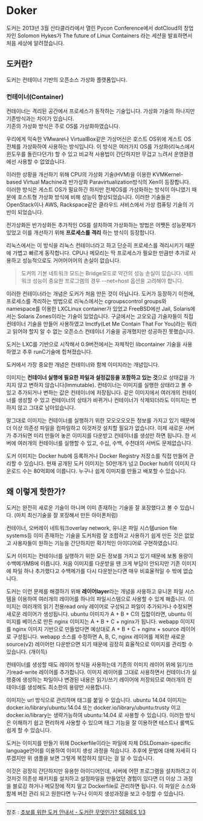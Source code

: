 
# Doker

도커는 2013년 3월 산타클라라에서 열린 Pycon Conference에서 dotCloud의 창업자인 Solomon Hykes가 The future of Linux Containers 라는 세션을 발표하면서 처음 세상에 알려졌습니다.  

## 도커란?
도커는 컨테이너 기반의 오픈소스 가상화 플랫폼입니다.  

### 컨테이너(Container)
컨테이너는 격리된 공간에서 프로세스가 동작하는 기술입니다. 가상화 기술의 하나지만 기존방식과는 차이가 있습니다.  
기존의 가상화 방식은 주로 OS를 가상화하였습니다.  

우리에게 익숙한 VMware나 VirtualBox같은 가상머신은 호스트 OS위에 게스트 OS 전체를 가상화하여 사용하는 방식입니다. 이 방식은 여러가지 OS를 가상화(리눅스에서 윈도우를 돌린다던가) 할 수 있고 비교적 사용법이 간단하지만 무겁고 느려서 운영환경에선 사용할 수 없었습니다.  

이러한 상황을 개선하기 위해 CPU의 가상화 기술(HVM)을 이용한 KVMKernel-based Virtual Machine과 반가상화 Paravirtualization방식의 Xen이 등장합니다. 이러한 방식은 게스트 OS가 필요하긴 하지만 전체OS를 가상화하는 방식이 아니였기 때문에 호스트형 가상화 방식에 비해 성능이 향상되었습니다. 이러한 기술들은 OpenStack이나 AWS, Rackspace같은 클라우드 서비스에서 가상 컴퓨팅 기술의 기반이 되었습니다.  

전가상화든 반가상화든 추가적인 OS를 설치하여 가상화하는 방법은 어쨋든 성능문제가 있었고 이를 개선하기 위해 <b>프로세스를 격리</b> 하는 방식이 등장합니다.  

리눅스에서는 이 방식을 리눅스 컨테이너라고 하고 단순히 프로세스를 격리시키기 때문에 가볍고 빠르게 동작합니다. CPU나 메모리는 딱 프로세스가 필요한 만큼만 추가로 사용하고 
성능적으로도 거어어어어의 손실이 없습니다.  
> 도커의 기본 네트워크 모드는 Bridge모드로 약간의 성능 손실이 있습니다. 네트워크 성능이 중요한 프로그램의 경우 --net=host 옵션을 고려해야 합니다.  

이러한 컨테이너라는 개념은 도커가 처음 만든 것이 아닙니다. 도커가 등장하기 이전에, 프로세스를 격리하는 방법으로 리눅스에서는 cgroupscontrol groups와 namespace를 이용한 LXCLinux container가 있었고 FreeBSD에선 Jail, Solaris에서는 Solaris Zones이라는 기술이 있었습니다. 구글에서는 고오오급 기술자들이 직접 컨테이너 기술을 만들어 사용하였고 lmctfy(Let Me Contain That For You)라는 뭐라고 읽어야 할지 알 수 없는 오픈소스 컨테이너 기술을 공개했지만 성공하진 못했습니다.  

도커는 LXC를 기반으로 시작해서 0.9버전에서는 자체적인 libcontainer 기술을 사용하였고 추후 runC기술에 합쳐졌습니다.  

도커에서 가장 중요한 개념은 컨테이너와 함께 이미지라는 개념입니다.  

이미지는 <b>컨테이너 실행에 필요한 파일과 설정값등을 포함하고 있는 것</b>으로 상태값을 가지지 않고 변하지 않습니다(Immutable). 컨테이너는 이미지를 실행한 상태라고 볼 수 있고 추가되거나 변하는 값은 컨테이너에 저장됩니다. 같은 이미지에서 여러개의 컨테이너를 생성할 수 있고 컨테이너의 상태가 바뀌거나 컨테이너가 삭제되더라도 이미지는 변하지 않고 그대로 남아있습니다.  

말그대로 이미지는 컨테이너를 실행하기 위한 모오오오오든 정보를 가지고 있기 때문에 더 이상 의존성 파일을 컴파일하고 이것저것 설치할 필요가 없습니다. 이제 새로운 서버가 추가되면 미리 만들어 놓은 이미지를 다운받고 컨테이너를 생성만 하면 됩니다. 한 서버에 여러개의 컨테이너를 실행할 수 있고, 수십, 수백, 수천대의 서버도 문제없습니다.  

도커 이미지는 Docker hub에 등록하거나 Docker Registry 저장소를 직접 만들어 관리할 수 있습니다. 현재 공개된 도커 이미지는 50만개가 넘고 Docker hub의 이미지 다운로드 수는 80억회에 이릅니다. 누구나 쉽게 이미지를 만들고 배포할 수 있습니다.  


## 왜 이렇게 핫한가?
도커는 완전히 새로운 기술이 아니며 이미 존재하는 기술을 잘 포장했다고 볼 수 있습니다. (마치 최신기술을 잘 포장해서 만든 아이폰처럼)  

컨테이너, 오버레이 네트워크overlay network, 유니온 파일 시스템union file systems등 이미 존재하는 기술을 도커처럼 잘 조합하고 사용하기 쉽게 만든 것은 없었고 사용자들이 원하는 기능을 간단하지만 획기적인 아이디어로 구현하였습니다.  

도커 이미지는 컨테이너를 실행하기 위한 모든 정보를 가지고 있기 때문에 보통 용량이 수백메가MB에 이릅니다. 처음 이미지를 다운받을 땐 크게 부담이 안되지만 기존 이미지에 파일 하나 추가했다고 수백메가를 다시 다운받는다면 매우 비효율적일 수 밖에 없습니다.  

도커는 이런 문제를 해결하기 위해 <b>레이어layer</b>라는 개념을 사용하고 유니온 파일 시스템을 이용하여 여러개의 레이어를 하나의 파일시스템으로 사용할 수 있게 해줍니다. 이미지는 여러개의 읽기 전용read only 레이어로 구성되고 파일이 추가되거나 수정되면 새로운 레이어가 생성됩니다. ubuntu 이미지가 A + B + C의 집합이라면, ubuntu 이미지를 베이스로 만든 nginx 이미지는 A + B + C + nginx가 됩니다. webapp 이미지를 nginx 이미지 기반으로 만들었다면 예상대로 A + B + C + nginx + source 레이어로 구성됩니다. webapp 소스를 수정하면 A, B, C, nginx 레이어를 제외한 새로운 source(v2) 레이어만 다운받으면 되기 때문에 굉장히 효율적으로 이미지를 관리할 수 있습니다. (개이득)

컨테이너를 생성할 때도 레이어 방식을 사용하는데 기존의 이미지 레이어 위에 읽기/쓰기read-write 레이어를 추가합니다. 이미지 레이어를 그대로 사용하면서 컨테이너가 실행중에 생성하는 파일이나 변경된 내용은 읽기/쓰기 레이어에 저장되므로 여러개의 컨테이너를 생성해도 최소한의 용량만 사용합니다.  

이미지는 url 방식으로 관리하며 태그를 붙일 수 있습니다. ubuntu 14.04 이미지는 docker.io/library/ubuntu:14.04 또는 docker.io/library/ubuntu:trusty 이고 docker.io/library는 생략가능하여 ubuntu:14.04 로 사용할 수 있습니다. 이러한 방식은 이해하기 쉽고 편리하게 사용할 수 있으며 태그 기능을 잘 이용하면 테스트나 롤백도 쉽게 할 수 있습니다.  

도커는 이미지를 만들기 위해 Dockerfile이라는 파일에 자체 DSLDomain-specific language언어를 이용하여 이미지 생성 과정을 적습니다. 추후에 문법에 대해 자세히 다루겠지만 위 샘플을 보면 그렇게 복잡하지 않다는 걸 알 수 있습니다.  

이것은 굉장히 간단하지만 유용한 아이디어인데, 서버에 어떤 프로그램을 설치하려고 이것저것 의존성 패키지를 설치하고 설정파일을 만들었던 경험이 있다면 더 이상 그 과정을 블로깅 하거나 메모장에 적지 말고 Dockerfile로 관리하면 됩니다. 이 파일은 소스와 함께 버전 관리 되고 원한다면 누구나 이미지 생성과정을 보고 수정할 수 있습니다.  












































---
참조 : [초보를 위한 도커 안내서 - 도커란 무엇인가? SERIES 1/3](https://subicura.com/2017/01/19/docker-guide-for-beginners-1.html)